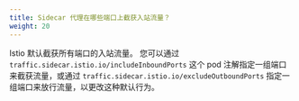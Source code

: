 ```yaml
---
title: Sidecar 代理在哪些端口上截获入站流量？
weight: 20
---
```


Istio 默认截获所有端口的入站流量。
您可以通过 `traffic.sidecar.istio.io/includeInboundPorts` 这个 pod 注解指定一组端口来截获流量，或通过 `traffic.sidecar.istio.io/excludeOutboundPorts` 指定一组端口来放行流量，以更改这种默认行为。
